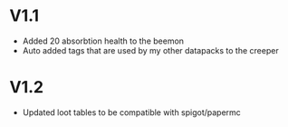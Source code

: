# V1.1
- Added 20 absorbtion health to the beemon
- Auto added tags that are used by my other datapacks to the creeper

# V1.2
- Updated loot tables to be compatible with spigot/papermc
